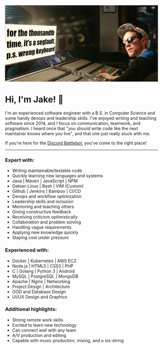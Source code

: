 <!--
**jakethedev/jakethedev** is a ✨ _special_ ✨ repository because its `README.md` (this file) appears on your GitHub profile.

NOTES

For a big ol banner image:
-->
<div align="center">
	<br>
		<img src="gh-segfault-mixer-banner.png">
	<br>
</div>

# Hi, I'm Jake! 👋

I'm an experienced software engineer with a B.S. in Computer Science and some handy devops and leadership skills. I've enjoyed writing and teaching software since 2014, and I focus on communication, teamwork, and pragmatism. I heard once that "you should write code like the next maintainer knows where you live", and that one just really stuck with me.

If you're here for the [Discord Battlebot](https://github.com/jakethedev/beatbattlebot), you've come to the right place!

---

### Expert with:
- Writing maintainable/testable code
- Quickly learning new languages and systems
- Java | Maven | JavaScript | NPM
- Debian Linux | Bash | VIM (Custom)
- Github | Jenkins | Bamboo | CI/CD
- Devops and workflow optimization
- Leadership skills and inclusion
- Mentoring and teaching others
- Giving constructive feedback
- Receiving criticism optimistically
- Collaboration and problem solving
- Handling vague requirements
- Applying new knowledge quickly
- Staying cool under pressure

### Experienced with:
- Docker | Kubernetes | AWS EC2
- Node.js | HTML5 | CSS3 | PHP
- C | Golang | Python 3 | Android
- MySQL | PostgreSQL | MongoDB
- Apache | Nginx | Networking
- Project Design | Architecture
- OOD and Database Design
- UI/UX Design and Graphics

### Additional highlights:
- Strong remote work skills
- Excited to learn new technology
- Can connect well with any team
- A/V production and editing
- Capable with music production, mixing, and a six-string
